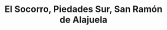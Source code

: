 ---
title: El Socorro, Piedades Sur, San Ramón de Alajuela
url: /el-socorro-piedades-sur-san-ramon-de-alajuela/
latitude: 10.137
longitude: -84.59
---